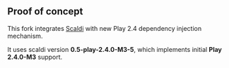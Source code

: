 ## Proof of concept

This fork integrates [Scaldi](http://scaldi.org) with new Play 2.4 dependency injection mechanism.

It uses scaldi version **0.5-play-2.4.0-M3-5**, which implements initial **Play 2.4.0-M3** support.
